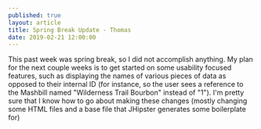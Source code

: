 ```yaml
---
published: true
layout: article
title: Spring Break Update - Thomas
date: 2019-02-21 12:00:00
---
```


This past week was spring break, so I did not accomplish anything. My plan for the next couple weeks is to get started on some usability focused features, such as displaying the names of various pieces of data as opposed to their internal ID (for instance, so the user sees a reference to the Mashbill named "Wilderness Trail Bourbon" instead of "1"). I'm pretty sure that I know how to go about making these changes (mostly changing some HTML files and a base file that JHipster generates some boilerplate for)